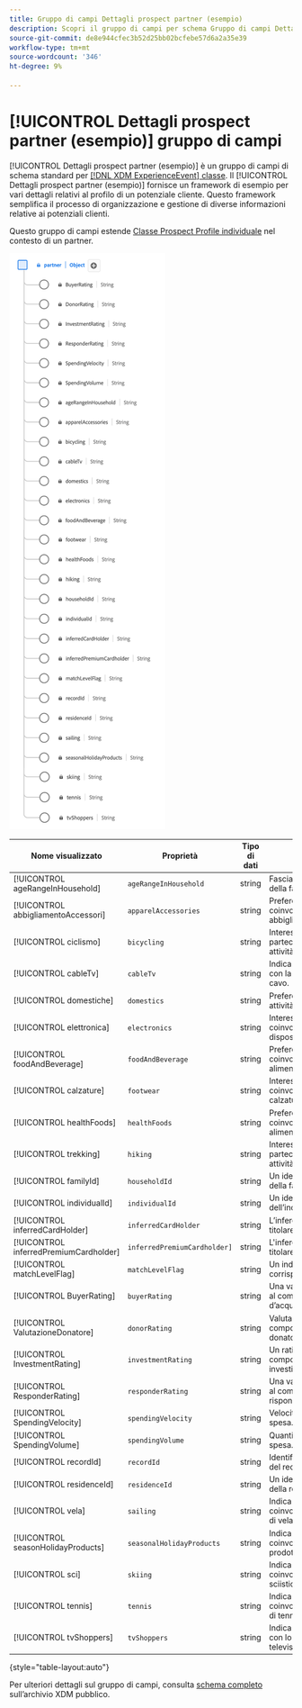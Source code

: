 ```yaml
---
title: Gruppo di campi Dettagli prospect partner (esempio)
description: Scopri il gruppo di campi per schema Gruppo di campi Dettagli prospect partner (esempio) (XDM).
source-git-commit: de8e944cfec3b52d25bb02bcfebe57d6a2a35e39
workflow-type: tm+mt
source-wordcount: '346'
ht-degree: 9%

---
```


# [!UICONTROL Dettagli prospect partner (esempio)] gruppo di campi

[!UICONTROL Dettagli prospect partner (esempio)] è un gruppo di campi di schema standard per [[!DNL XDM ExperienceEvent] classe](../../classes/experienceevent.md). Il [!UICONTROL Dettagli prospect partner (esempio)] fornisce un framework di esempio per vari dettagli relativi al profilo di un potenziale cliente. Questo framework semplifica il processo di organizzazione e gestione di diverse informazioni relative ai potenziali clienti.

Questo gruppo di campi estende [Classe Prospect Profile individuale](https://experienceleague.adobe.com/docs/experience-platform/xdm/classes/prospect.html) nel contesto di un partner.

![Un diagramma del [!UICONTROL Dettagli prospect partner (esempio)] gruppo di campi.](../../images/field-groups/partner/partner-prospect-details-sample.png)

| Nome visualizzato | Proprietà | Tipo di dati | Descrizione |
|---------------------------------------|-----------------------------|-----------|--------------------------------------------------|
| [!UICONTROL ageRangeInHousehold] | `ageRangeInHousehold` | string | Fascia di età all’interno della famiglia. |
| [!UICONTROL abbigliamentoAccessori] | `apparelAccessories` | string | Preferenze o coinvolgimento in abbigliamento/accessori. |
| [!UICONTROL ciclismo] | `bicycling` | string | Interesse o partecipazione ad attività di bicicletta. |
| [!UICONTROL cableTv] | `cableTv` | string | Indica il coinvolgimento con la televisione via cavo. |
| [!UICONTROL domestiche] | `domestics` | string | Preferenze o impegno in attività nazionali. |
| [!UICONTROL elettronica] | `electronics` | string | Interesse o coinvolgimento in dispositivi elettronici. |
| [!UICONTROL foodAndBeverage] | `foodAndBeverage` | string | Preferenze o coinvolgimento in alimenti/bevande. |
| [!UICONTROL calzature] | `footwear` | string | Interesse o coinvolgimento in calzature. |
| [!UICONTROL healthFoods] | `healthFoods` | string | Preferenze o coinvolgimento negli alimenti per la salute. |
| [!UICONTROL trekking] | `hiking` | string | Interesse o partecipazione ad attività escursionistiche. |
| [!UICONTROL familyId] | `householdId` | string | Un identificatore univoco della famiglia. |
| [!UICONTROL individualId] | `individualId` | string | Un identificatore univoco dell’individuo. |
| [!UICONTROL inferredCardHolder] | `inferredCardHolder` | string | L’inferenza di essere un titolare della carta. |
| [!UICONTROL inferredPremiumCardholder] | `inferredPremiumCardholder]` | string | L&#39;inferenza di essere un titolare di carta premium. |
| [!UICONTROL matchLevelFlag] | `matchLevelFlag` | string | Un indicatore del livello corrispondente. |
| [!UICONTROL BuyerRating] | `buyerRating` | string | Una valutazione relativa al comportamento d’acquisto. |
| [!UICONTROL ValutazioneDonatore] | `donorRating` | string | Valutazione relativa al comportamento del donatore. |
| [!UICONTROL InvestmentRating] | `investmentRating` | string | Un rating relativo al comportamento di investimento. |
| [!UICONTROL ResponderRating] | `responderRating` | string | Una valutazione relativa al comportamento del risponditore. |
| [!UICONTROL SpendingVelocity] | `spendingVelocity` | string | Velocità o tasso di spesa. |
| [!UICONTROL SpendingVolume] | `spendingVolume` | string | Quantità o volume di spesa. |
| [!UICONTROL recordId] | `recordId` | string | Identificatore univoco del record. |
| [!UICONTROL residenceId] | `residenceId` | string | Un identificatore univoco della residenza. |
| [!UICONTROL vela] | `sailing` | string | Indica l’interesse o il coinvolgimento in attività di vela. |
| [!UICONTROL seasonHolidayProducts] | `seasonalHolidayProducts` | string | Indica le preferenze o il coinvolgimento nei prodotti per le vacanze. |
| [!UICONTROL sci] | `skiing` | string | Indica l’interesse o il coinvolgimento in attività sciistiche. |
| [!UICONTROL tennis] | `tennis` | string | Indica l’interesse o il coinvolgimento in attività di tennis. |
| [!UICONTROL tvShoppers] | `tvShoppers` | string | Indica il coinvolgimento con lo shopping televisivo. |

{style="table-layout:auto"}

Per ulteriori dettagli sul gruppo di campi, consulta [schema completo](https://github.com/adobe/xdm/blob/master/components/fieldgroups/profile/partner-prospect/merkle/prospect-details-partner-sample.schema.json) sull’archivio XDM pubblico.
